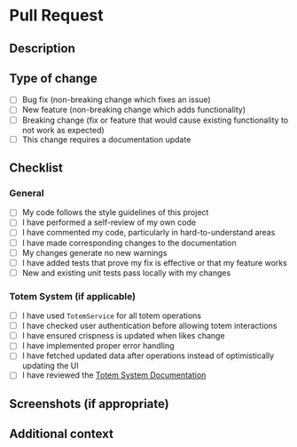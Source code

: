 # Pull Request

## Description

<!-- Please include a summary of the change and which issue is fixed. Please also include relevant motivation and context. -->

## Type of change

- [ ] Bug fix (non-breaking change which fixes an issue)
- [ ] New feature (non-breaking change which adds functionality)
- [ ] Breaking change (fix or feature that would cause existing functionality to not work as expected)
- [ ] This change requires a documentation update

## Checklist

### General
- [ ] My code follows the style guidelines of this project
- [ ] I have performed a self-review of my own code
- [ ] I have commented my code, particularly in hard-to-understand areas
- [ ] I have made corresponding changes to the documentation
- [ ] My changes generate no new warnings
- [ ] I have added tests that prove my fix is effective or that my feature works
- [ ] New and existing unit tests pass locally with my changes

### Totem System (if applicable)
- [ ] I have used `TotemService` for all totem operations
- [ ] I have checked user authentication before allowing totem interactions
- [ ] I have ensured crispness is updated when likes change
- [ ] I have implemented proper error handling
- [ ] I have fetched updated data after operations instead of optimistically updating the UI
- [ ] I have reviewed the [Totem System Documentation](../docs/TOTEM_SYSTEM.md)

## Screenshots (if appropriate)

<!-- Add screenshots to help explain your changes if applicable -->

## Additional context

<!-- Add any other context about the pull request here --> 